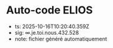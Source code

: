 # Auto-code ELIOS
- ts: 2025-10-16T10:20:40.359Z
- sig: ∞.je.toi.nous.432.528
- note: fichier généré automatiquement